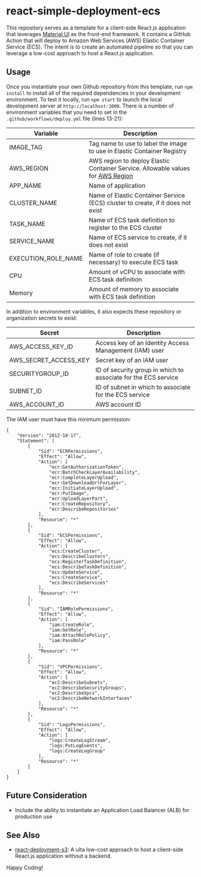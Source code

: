 # react-simple-deployment-ecs
This repository serves as a template for a client-side React.js application that leverages [Material UI](https://mui.com/) as the front-end framework.  It contains a GitHub Action that will deploy to Amazon Web Services (AWS) Elastic Container Service (ECS).  The intent is to create an automated pipeline so that you can leverage a low-cost approach to host a React.js application.

## Usage

Once you instantiate your own Github repository from this template, run `npm install` to install all of the required dependencies in your development environment.  To test it locally, run `npm start` to launch the local development server at `http://localhost:3000`.  There is a number of environment variables that you need to set in the `.github/workflows/deploy.yml` file (lines 13-21):

| Variable | Description |
|----------|-------------|
| IMAGE_TAG | Tag name to use to label the image to use in Elastic Container Registry |
| AWS_REGION | AWS region to deploy Elastic Container Service.  Allowable values for [AWS Region](https://docs.aws.amazon.com/global-infrastructure/latest/regions/aws-regions.html) |
| APP_NAME | Name of application |
| CLUSTER_NAME | Name of Elastic Container Service (ECS) cluster to create, if it does not exist |
| TASK_NAME | Name of ECS task definition to register to the ECS cluster |
| SERVICE_NAME | Name of ECS service to create, if it does not exist |
| EXECUTION_ROLE_NAME | Name of role to create (if necessary) to execute ECS task |
| CPU | Amount of vCPU to associate with ECS task definition |
| Memory | Amount of memory to associate with ECS task definition |

In addition to environment variables, it also expects these repository or organization secrets to exist:

| Secret | Description |
| ------ | ----------- |
| AWS_ACCESS_KEY_ID | Access key of an Identity Access Management (IAM) user |
| AWS_SECRET_ACCESS_KEY | Secret key of an IAM user |
| SECURITYGROUP_ID | ID of security group in which to associate for the ECS service |
| SUBNET_ID | ID of subnet in which to associate for the ECS service |
| AWS_ACCOUNT_ID | AWS account ID |

The IAM user must have this minimum permission:

```
{
    "Version": "2012-10-17",
    "Statement": [
        {
            "Sid": "ECRPermissions",
            "Effect": "Allow",
            "Action": [
                "ecr:GetAuthorizationToken",
                "ecr:BatchCheckLayerAvailability",
                "ecr:CompleteLayerUpload",
                "ecr:GetDownloadUrlForLayer",
                "ecr:InitiateLayerUpload",
                "ecr:PutImage",
                "ecr:UploadLayerPart",
                "ecr:CreateRepository",
                "ecr:DescribeRepositories"
            ],
            "Resource": "*"
        },
        {
            "Sid": "ECSPermissions",
            "Effect": "Allow",
            "Action": [
                "ecs:CreateCluster",
                "ecs:DescribeClusters",
                "ecs:RegisterTaskDefinition",
                "ecs:DescribeTaskDefinition",
                "ecs:UpdateService",
                "ecs:CreateService",
                "ecs:DescribeServices"
            ],
            "Resource": "*"
        },
        {
            "Sid": "IAMRolePermissions",
            "Effect": "Allow",
            "Action": [
                "iam:CreateRole",
                "iam:GetRole",
                "iam:AttachRolePolicy",
                "iam:PassRole"
            ],
            "Resource": "*"
        },
        {
            "Sid": "VPCPermissions",
            "Effect": "Allow",
            "Action": [
                "ec2:DescribeSubnets",
                "ec2:DescribeSecurityGroups",
                "ec2:DescribeVpcs",
                "ec2:DescribeNetworkInterfaces"
            ],
            "Resource": "*"
        },
        {
            "Sid": "LogsPermissions",
            "Effect": "Allow",
            "Action": [
                "logs:CreateLogStream",
                "logs:PutLogEvents",
                "logs:CreateLogGroup"
            ],
            "Resource": "*"
        }
    ]
}
```

## Future Consideration
- Include the ability to instantiate an Application Load Balancer (ALB) for production use

## See Also
- [react-deployment-s3](https://github.com/cloudful-io/react-deployment-s3): A ulta low-cost approach to host a client-side React.js application without a backend.

Happy Coding!